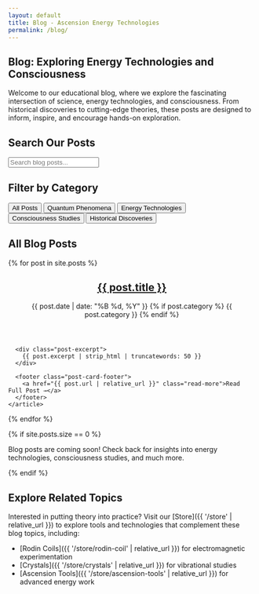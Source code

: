 ```yaml
---
layout: default
title: Blog - Ascension Energy Technologies
permalink: /blog/
---
```


## Blog: Exploring Energy Technologies and Consciousness

Welcome to our educational blog, where we explore the fascinating intersection of science, energy technologies, and consciousness. From historical discoveries to cutting-edge theories, these posts are designed to inform, inspire, and encourage hands-on exploration.

## Search Our Posts

<div class="search-container">
  <input type="text" id="search-input" placeholder="Search blog posts...">
  <div id="search-results"></div>
</div>

## Filter by Category

<div class="category-filter">
  <button class="filter-btn active" data-category="all">All Posts</button>
  <button class="filter-btn" data-category="Quantum Phenomena">Quantum Phenomena</button>
  <button class="filter-btn" data-category="Energy Technologies">Energy Technologies</button>
  <button class="filter-btn" data-category="Consciousness Studies">Consciousness Studies</button>
  <button class="filter-btn" data-category="Historical Discoveries">Historical Discoveries</button>
</div>

## All Blog Posts

<div class="posts-grid">
  {% for post in site.posts %}
    <article class="post-card" data-category="{{ post.category }}">
      <header class="post-card-header">
        <h2><a href="{{ post.url | relative_url }}">{{ post.title }}</a></h2>
        <div class="post-meta">
          <time datetime="{{ post.date | date_to_xmlschema }}">{{ post.date | date: "%B %d, %Y" }}</time>
          {% if post.category %}
            <span class="post-category">{{ post.category }}</span>
          {% endif %}
        </div>
      </header>

      <div class="post-excerpt">
        {{ post.excerpt | strip_html | truncatewords: 50 }}
      </div>
      
      <footer class="post-card-footer">
        <a href="{{ post.url | relative_url }}" class="read-more">Read Full Post →</a>
      </footer>
    </article>
  {% endfor %}
</div>

{% if site.posts.size == 0 %}
<div class="no-posts">
  <p>Blog posts are coming soon! Check back for insights into energy technologies, consciousness studies, and much more.</p>
</div>
{% endif %}

## Explore Related Topics

Interested in putting theory into practice? Visit our [Store]({{ '/store' | relative_url }}) to explore tools and technologies that complement these blog topics, including:

- [Rodin Coils]({{ '/store/rodin-coil' | relative_url }}) for electromagnetic experimentation
- [Crystals]({{ '/store/crystals' | relative_url }}) for vibrational studies  
- [Ascension Tools]({{ '/store/ascension-tools' | relative_url }}) for advanced energy work

<script src="{{ '/assets/js/search.js' | relative_url }}"></script>
<script src="{{ '/assets/js/filter.js' | relative_url }}"></script>
